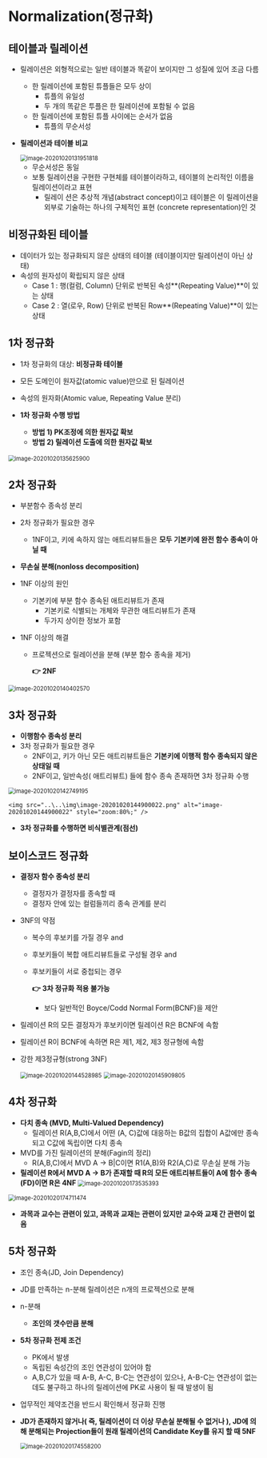 # Normalization(정규화)



## 테이블과 릴레이션

- 릴레이션은 외형적으로는 일반 테이블과 똑같이 보이지만 그 성질에 있어 조금 다름

  - 한 릴레이션에 포함된 튜플들은 모두 상이
    - 튜플의 유일성
    - 두 개의 똑같은 투플은 한 릴레이션에 포함될 수 없음
  - 한 릴레이션에 포함된 튜플 사이에는 순서가 없음
    - 튜플의 무순서성

- **릴레이션과 테이블 비교**

  <img src="..\..\img\image-20201020131951818.png" alt="image-20201020131951818" style="zoom:80%;" /> 

  - 무순서성은 동일
  - 보통 릴레이션을 구현한 구현체를 테이블이라하고, 테이블의 논리적인 이름을 릴레이션이라고 표현
    - 릴레이 션은 추상적 개념(abstract concept)이고 테이블은 이 릴레이션을 외부로 기술하는 하나의 구체적인 표현 (concrete representation)인 것



## 비정규화된 테이블

- 데이터가 있는 정규화되지 않은 상태의 테이블 (테이블이지만 릴레이션이 아닌 상태)
- 속성의 원자성이 확립되지 않은 상태
  - Case 1 : 행(컬럼, Column) 단위로 반복된 속성**(Repeating Value)**이 있는 상태
  - Case 2 : 열(로우, Row) 단위로 반복된 Row**(Repeating Value)**이 있는 상태



## 1차 정규화

- 1차 정규화의 대상: **비정규화 테이블**
- 모든 도메인이 원자값(atomic value)만으로 된 릴레이션
- 속성의 원자화(Atomic value, Repeating Value 분리)

- **1차 정규화 수행 방법**
  - **방법 1) PK조정에 의한 원자값 확보**
  - **방법 2) 릴레이션 도출에 의한 원자값 확보**

​	 <img src="..\..\img\image-20201020135625900.png" alt="image-20201020135625900" style="zoom:80%;" />



## 2차 정규화

- 부분함수 종속성 분리

- 2차 정규화가 필요한 경우

  - 1NF이고, 키에 속하지 않는 애트리뷰트들은 **모두 기본키에 완전 함수 종속이 아닐 때**

- **무손실 분해(nonloss decomposition)**

- 1NF 이상의 원인

  - 기본키에 부분 함수 종속된 애트리뷰트가 존재
    - 기본키로 식별되는 개체와 무관한 애트리뷰트가 존재
    - 두가지 상이한 정보가 포함

- 1NF 이상의 해결

  - 프로젝션으로 릴레이션을 분해 (부분 함수 종속을 제거)

    **:point_right: 2NF**

 <img src="..\..\img\image-20201020140402570.png" alt="image-20201020140402570" style="zoom:80%;" />



## 3차 정규화

- **이행함수 종속성 분리**
- 3차 정규화가 필요한 경우
  - 2NF이고, 키가 아닌 모든 애트리뷰트들은 **기본키에 이행적 함수 종속되지 않은 상태일 때**
  - 2NF이고, 일반속성( 애트리뷰트) 들에 함수 종속 존재하면 3차 정규화 수행

 <img src="..\..\img\image-20201020142749195.png" alt="image-20201020142749195" style="zoom:80%;" />



 	<img src="..\..\img\image-20201020144900022.png" alt="image-20201020144900022" style="zoom:80%;" />

- **3차 정규화를 수행하면 비식별관계(점선)**



## 보이스코드 정규화

- **결정자 함수 종속성 분리**

  - 결정자가 결정자를 종속할 때
  - 결정자 안에 있는 컬럼들끼리 종속 관계를 분리

- 3NF의 약점

  - 복수의 후보키를 가질 경우 and

  - 후보키들이 복합 애트리뷰트들로 구성될 경우 and

  - 후보키들이 서로 중첩되는 경우

    **:point_right: 3차 정규화 적용 불가능**

    - 보다 일반적인 Boyce/Codd Normal Form(BCNF)을 제안

- 릴레이션 R의 모든 결정자가 후보키이면 릴레이션 R은 BCNF에 속함

- 릴레이션 R이 BCNF에 속하면 R은 제1, 제2, 제3 정규형에 속함

- 강한 제3정규형(strong 3NF)

   <img src="..\..\img\image-20201020144528985.png" alt="image-20201020144528985" style="zoom:80%;" />

  

   <img src="..\..\img\image-20201020145909805.png" alt="image-20201020145909805" style="zoom:80%;" />

## 4차 정규화

- **다치 종속 (MVD, Multi-Valued Dependency)**
  - 릴레이션 R(A,B,C)에서 어떤 (A, C)값에 대응하는 B값의 집합이 A값에만 종속되고 C값에 독립이면 다치 종속
- MVD를 가진 릴레이션의 분해(Fagin의 정리)
  - R(A,B,C)에서 MVD A → B|C이면 R1(A,B)와 R2(A,C)로 무손실 분해 가능
- **릴레이션 R에서 MVD A → B가 존재할 때 R의 모든 애트리뷰트들이 A에 함수 종속(FD)이면 R은 4NF**	<img src="..\..\img\image-20201020173535393.png" alt="image-20201020173535393" style="zoom:80%;" />

 <img src="..\..\img\image-20201020174711474.png" alt="image-20201020174711474" style="zoom:80%;" />

- **과목과 교수는 관련이 있고, 과목과 교재는 관련이 있지만 교수와 교재 간 관련이 없음**



## 5차 정규화

- 조인 종속(JD, Join Dependency)

- JD를 만족하는 n-분해 릴레이션은 n개의 프로젝션으로 분해

- n-분해

  - **조인의 갯수만큼 분해**

- **5차 정규화 전제 조건**

  - PK에서 발생
  - 독립된 속성간의 조인 연관성이 있어야 함
  - A,B,C가 있을 때 A-B, A-C, B-C는 연관성이 있으나, A-B-C는 연관성이 없는데도 불구하고 하나의 릴레이션에 PK로 사용이 될 때 발생이 됨

- 업무적인 제약조건을 반드시 확인해서 정규화 진행

- **JD가 존재하지 않거나( 즉, 릴레이션이 더 이상 무손실 분해될 수 없거나 ), JD에 의해 분해되는 Projection들이 원래 릴레이션의 Candidate Key를 유지 할 때 5NF**

   <img src="..\..\img\image-20201020174558200.png" alt="image-20201020174558200" style="zoom:80%;" />

